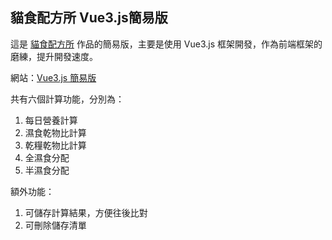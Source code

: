 ## 貓食配方所 Vue3.js簡易版

這是 <a href="https://github.com/abby-tsai/cat-food-tool" target="_blank">貓食配方所</a> 作品的簡易版，主要是使用 Vue3.js 框架開發，作為前端框架的磨練，提升開發速度。

網站：<a href="https://abby-tsai.github.io/cat-wet-half-tool/">Vue3.js 簡易版</a>

共有六個計算功能，分別為：

1. 每日營養計算
2. 濕食乾物比計算
3. 乾糧乾物比計算
4. 全濕食分配
5. 半濕食分配

額外功能：

1. 可儲存計算結果，方便往後比對
2. 可刪除儲存清單
